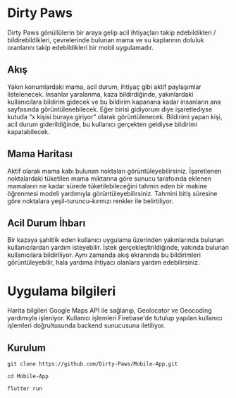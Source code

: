# Dirty Paws

Dirty Paws gönüllülerin bir araya gelip acil ihtiyaçları takip edebildikleri / bildirebildikleri, çevrelerinde bulunan mama ve su kaplarının doluluk oranlarını takip edebildikleri bir mobil uygulamadır.


## Akış
Yakın konumlardaki mama, acil durum, ihtiyaç gibi aktif paylaşımlar listelenecek. İnsanlar yaralanma, kaza bildirdiğinde, yakınlardaki kullanıcılara bildirim gidecek ve bu bildirim kapanana kadar insanların ana sayfasında görüntülenebilecek. Eğer birisi gidiyorum diye işaretlediyse kutuda “x kişisi buraya giriyor” olarak görüntülenecek. Bildirimi yapan kişi, acil durum giderildiğinde, bu kullanıcı gerçekten geldiyse bildirimi kapatabilecek. 
 
## Mama Haritası
Aktif olarak mama kabı bulunan noktaları görüntüleyebilirsiniz. İşaretlenen noktalardaki tüketilen mama miktarına göre sunucu tarafoında eklenen mamaların ne kadar sürede tüketilebileceğini tahmin eden bir makine öğrenmesi modeli yardımıyla görüntüleyebilirsiniz. Tahmini bitiş süresine göre noktalara yeşil-turuncu-kırmızı renkler ile belirtiliyor.

## Acil Durum İhbarı
Bir kazaya şahitlik eden kullanıcı uygulama üzerinden yakınlarında bulunan kullanıcılardan yardım isteyebilir. İstek gerçekleştirildiğinde, yakında bulunan kullanıcılara bildiriliyor. Aynı zamanda akış ekranında bu bildirimleri görüntüleyebilir, hala yardıma ihtiyacı olanlara yardım edebilirsiniz.

# Uygulama bilgileri

Harita bilgileri Google Maps API ile sağlanıp, Geolocator ve Geocoding yardımıyla işleniyor. Kullanıcı işlemleri Firebase'de tutulup yapılan kullanıcı işlemleri doğrultusunda backend sunucusuna iletiliyor.

## Kurulum

`git clone https://github.com/Dirty-Paws/Mobile-App.git`

`cd Mobile-App`

`flutter run`